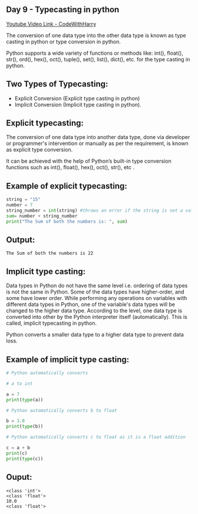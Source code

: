 ## Day 9 - Typecasting in python

[Youtube Video Link - CodeWithHarry](https://youtu.be/Pu5bqySSSS0)

The conversion of one data type into the other data type is known as type casting in python or type conversion in python.

Python supports a wide variety of functions or methods like: int(), float(), str(), ord(), hex(), oct(), tuple(), set(), list(), dict(), etc. for the type casting in python.

## Two Types of Typecasting:

- Explicit Conversion (Explicit type casting in python)
- Implicit Conversion (Implicit type casting in python).

## Explicit typecasting:

The conversion of one data type into another data type, done via developer or programmer's intervention or manually as per the requirement, is known as explicit type conversion.

It can be achieved with the help of Python’s built-in type conversion functions such as int(), float(), hex(), oct(), str(), etc .

## Example of explicit typecasting:

```py
string = "15"
number = 7
string_number = int(string) #throws an error if the string is not a valid integer
sum= number + string_number
print("The Sum of both the numbers is: ", sum)
```

## Output:

```
The Sum of both the numbers is 22
```

## Implicit type casting:

Data types in Python do not have the same level i.e. ordering of data types is not the same in Python. Some of the data types have higher-order, and some have lower order. While performing any operations on variables with different data types in Python, one of the variable's data types will be changed to the higher data type. According to the level, one data type is converted into other by the Python interpreter itself (automatically). This is called, implicit typecasting in python.

Python converts a smaller data type to a higher data type to prevent data loss.

## Example of implicit type casting:

```py
# Python automatically converts

# a to int

a = 7
print(type(a))

# Python automatically converts b to float

b = 3.0
print(type(b))

# Python automatically converts c to float as it is a float addition

c = a + b
print(c)
print(type(c))
```

## Ouput:

```
<class 'int'>
<class 'float'>
10.0
<class 'float'>
```
